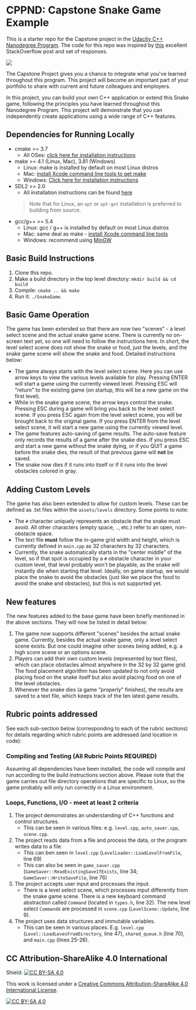 # CPPND: Capstone Snake Game Example

This is a starter repo for the Capstone project in the [Udacity C++ Nanodegree Program](https://www.udacity.com/course/c-plus-plus-nanodegree--nd213). The code for this repo was inspired by [this](https://codereview.stackexchange.com/questions/212296/snake-game-in-c-with-sdl) excellent StackOverflow post and set of responses.

<img src="snake_game.gif"/>

The Capstone Project gives you a chance to integrate what you've learned throughout this program. This project will become an important part of your portfolio to share with current and future colleagues and employers.

In this project, you can build your own C++ application or extend this Snake game, following the principles you have learned throughout this Nanodegree Program. This project will demonstrate that you can independently create applications using a wide range of C++ features.

## Dependencies for Running Locally
* cmake >= 3.7
  * All OSes: [click here for installation instructions](https://cmake.org/install/)
* make >= 4.1 (Linux, Mac), 3.81 (Windows)
  * Linux: make is installed by default on most Linux distros
  * Mac: [install Xcode command line tools to get make](https://developer.apple.com/xcode/features/)
  * Windows: [Click here for installation instructions](http://gnuwin32.sourceforge.net/packages/make.htm)
* SDL2 >= 2.0
  * All installation instructions can be found [here](https://wiki.libsdl.org/Installation)
  >Note that for Linux, an `apt` or `apt-get` installation is preferred to building from source. 
* gcc/g++ >= 5.4
  * Linux: gcc / g++ is installed by default on most Linux distros
  * Mac: same deal as make - [install Xcode command line tools](https://developer.apple.com/xcode/features/)
  * Windows: recommend using [MinGW](http://www.mingw.org/)
<!-- * SDL_ttf >= 2.0.15
  * Linux: Listed in Debian package manager as libsdl2-ttf-dev -->

## Basic Build Instructions

1. Clone this repo.
2. Make a build directory in the top level directory: `mkdir build && cd build`
3. Compile: `cmake .. && make`
4. Run it: `./SnakeGame`.

## Basic Game Operation

The game has been extended so that there are now two "scenes" - a level select scene and the actual snake game scene. There is currently no on-screen text yet, so one will need to follow the instructions here. In short, the level select scene does not show the snake or food, just the levels, and the snake game scene will show the snake and food. Detailed instructions below:
* The game always starts with the level select scene. Here you can use arrow keys to view the various levels available for play. Pressing ENTER will start a game using the currently viewed level. Pressing ESC will "return" to the existing game (on startup, this will be a new game on the first level).
* While in the snake game scene, the arrow keys control the snake. Pressing ESC during a game will bring you back to the level select scene. If you press ESC again from the level select scene, you will be brought back to the original game. If you press ENTER from the level select scene, it will start a new game using the currently viewed level.
* The game features auto-saving of game results. The auto-save feature only records the results of a game after the snake dies. If you press ESC and start a new game without the snake dying, or if you QUIT a game before the snake dies, the result of that previous game will **not** be saved.
* The snake now dies if it runs into itself or if it runs into the level obstacles colored in gray.

## Adding Custom Levels

The game has also been extended to allow for custom levels. These can be defined as .txt files within the `assets/levels` directory. Some points to note:
* The `#` character uniquely represents an obstacle that the snake must avoid. All other characters (empty space, `.`, etc.) refer to an open, non-obstacle space.
* The text file **must** follow the in-game grid width and height, which is currently defined in `main.cpp` as 32 characters by 32 characters.
* Currently, the snake automatically starts in the "center middle" of the level, so if that spot is occupied by a `#` obstacle character in your custom level, that level probably won't be playable, as the snake will instantly die when starting that level. Ideally, on game startup, we would place the snake to avoid the obstacles (just like we place the food to avoid the snake and obstacles), but this is not supported yet.

## New features

The new features added to the base game have been briefly mentioned in the above sections. They will now be listed in detail below:

1. The game now supports different "scenes" besides the actual snake game. Currently, besides the actual snake game, only a level select scene exists. But one could imagine other scenes being added, e.g. a high score scene or an options scene.
2. Players can add their own custom levels (represented by text files), which can place obstacles almost anywhere in the 32 by 32 game grid. The food placement algorithm has been updated to not only avoid placing food on the snake itself but also avoid placing food on one of the level obstacles.
3. Whenever the snake dies (a game "properly" finishes), the results are saved to a text file, which keeps track of the ten latest game results.

## Rubric points addressed

See each sub-section below (corresponding to each of the rubric sections) for details regarding which rubric points are addressed (and location in code):

### Compiling and Testing (All Rubric Points REQUIRED)

Assuming all dependencies have been installed, the code will compile and run according to the build instructions section above. Please note that the game carries out file directory operations that are specific to Linux, so the game probably will only run correctly in a Linux environment.

### Loops, Functions, I/O - meet at least 2 criteria

1. The project demonstrates an understanding of C++ functions and control structures.
    * This can be seen in various files: e.g. `level.cpp`, `auto_saver.cpp`, `scene.cpp`.
2. The project reads data from a file and process the data, or the program writes data to a file.
    * This can ben seen in `level.cpp` (`LevelLoader::LoadLevelFromFile`, line 69)
    * This can also be seen in `game_saver.cpp` (`GameSaver::ReadExistingSaveIfExists`, line 34; `GameSaver::WriteSaveFile`, line 76)
3. The project accepts user input and processes the input.
    * There is a level select scene, which processes input differently from the snake game scene. There is a new keyboard command abstraction called `Command` (located in `types.h`, line 32). The new level select `Command`s are processed in `scene.cpp` (`LevelScene::Update`, line 9).
4. The project uses data structures and immutable variables.
    * This can be seen in various places. E.g. `level.cpp` (`Level::LoadLevesFromDirectory`, line 47), `shared_queue.h` (line 70), and `main.cpp` (lines 25-26).

## CC Attribution-ShareAlike 4.0 International

Shield: [![CC BY-SA 4.0][cc-by-sa-shield]][cc-by-sa]

This work is licensed under a
[Creative Commons Attribution-ShareAlike 4.0 International License][cc-by-sa].

[![CC BY-SA 4.0][cc-by-sa-image]][cc-by-sa]

[cc-by-sa]: http://creativecommons.org/licenses/by-sa/4.0/
[cc-by-sa-image]: https://licensebuttons.net/l/by-sa/4.0/88x31.png
[cc-by-sa-shield]: https://img.shields.io/badge/License-CC%20BY--SA%204.0-lightgrey.svg
